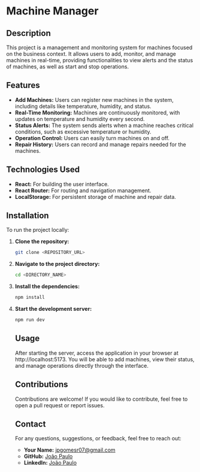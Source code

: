 # Machine Manager

## Description

This project is a management and monitoring system for machines focused on the business context. It allows users to add, monitor, and manage machines in real-time, providing functionalities to view alerts and the status of machines, as well as start and stop operations.

## Features

- **Add Machines:** Users can register new machines in the system, including details like temperature, humidity, and status.
- **Real-Time Monitoring:** Machines are continuously monitored, with updates on temperature and humidity every second.
- **Status Alerts:** The system sends alerts when a machine reaches critical conditions, such as excessive temperature or humidity.
- **Operation Control:** Users can easily turn machines on and off.
- **Repair History:** Users can record and manage repairs needed for the machines.

## Technologies Used

- **React:** For building the user interface.
- **React Router:** For routing and navigation management.
- **LocalStorage:** For persistent storage of machine and repair data.

## Installation

To run the project locally:

1. **Clone the repository:**

   ```bash
   git clone <REPOSITORY_URL>
   ```

2. **Navigate to the project directory:**

   ```bash
   cd <DIRECTORY_NAME>
   ```

3. **Install the dependencies:**

   ```bash
   npm install
   ```

4. **Start the development server:**

   ```bash
   npm run dev
   ```

   ## Usage

   After starting the server, access the application in your browser at http://localhost:5173. You will be able to add machines, view their status, and manage operations directly through the interface.

   ## Contributions

   Contributions are welcome! If you would like to contribute, feel free to open a pull request or report issues.

   ## Contact

   For any questions, suggestions, or feedback, feel free to reach out:

   - **Your Name:** [jpgomesr07@gmail.com](mailto:jpgomesr07@gmail.com)
   - **GitHub:** [João Paulo](https://github.com/jpgomesr)
   - **LinkedIn:** [João Paulo](https://www.linkedin.com/in/jo%C3%A3o-paulo-gomes-rodrigues-a756722a0/)
